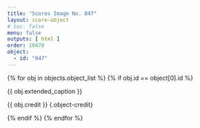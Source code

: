 ```yaml
---
title: "Scores Image No. 047"
layout: score-object
# toc: false
menu: false
outputs: [ html ]
order: 10470
object:
  - id: "047"
---
```


{% for obj in objects.object_list %}
{% if obj.id == object[0].id %}

{{ obj.extended_caption }}

{{ obj.credit }} {.object-credit}

{% endif %}
{% endfor %}
